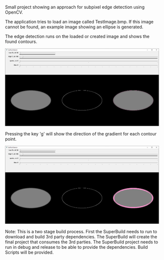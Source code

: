 Small project showing an approach for subpixel edge detection using OpenCV.

The application tries to load an image called TestImage.bmp. If this image cannot be found, an example image showing an ellipse is generated.

The edge detection runs on the loaded or created image and shows the found contours.

![This is an image](/readme/DetectedContour.PNG)

Pressing the key 'g' will show the direction of the gradient for each contour point.

![This is an image](/readme/DetectedContourWithGradient.PNG)


Note:
This is a two stage build process.
First the SuperBuild needs to run to download and build 3rd party dependencies.
The SuperBuild will create the final project that consumes the 3rd parties.
The SuperBuild project needs to run in debug and release to be able to provide the dependencies.
Build Scripts will be provided.
